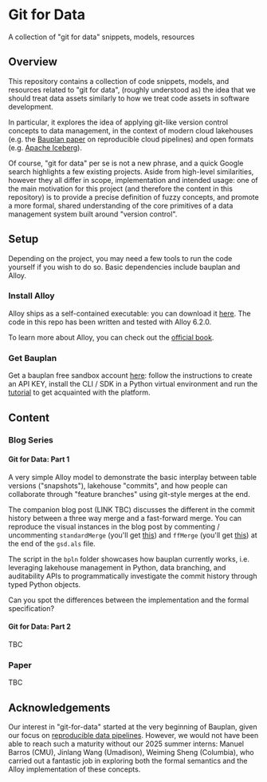 # Git for Data
A collection of "git for data" snippets, models, resources

## Overview
This repository contains a collection of code snippets, models, and resources related to "git for data", (roughly understood as) the idea that we should treat data assets similarly to how we treat code assets in software development.

In particular, it explores the idea of applying git-like version control concepts to data management, in the context of modern cloud lakehouses (e.g. the [Bauplan paper](https://arxiv.org/pdf/2404.13682) on reproducible cloud pipelines) and open formats (e.g. [Apache Iceberg](https://iceberg.apache.org/)).

Of course, "git for data" per se is not a new phrase, and a quick Google search highlights a few existing projects. Aside from high-level similarities, however they all differ in scope, implementation and intended usage: one of the main motivation for this project (and therefore the content in this repository) is to provide a precise definition of fuzzy concepts, and promote a more formal, shared understanding of the core primitives of a data management system built around "version control".

## Setup

Depending on the project, you may need a few tools to run the code yourself if you wish to do so. Basic dependencies include bauplan and Alloy.

### Install Alloy

Alloy ships as a self-contained executable: you can download it [here](https://alloytools.org/download.html). The code in this repo has been written and tested with Alloy 6.2.0.

To learn more about Alloy, you can check out the [official book](https://alloytools.org/book.html).

### Get Bauplan

Get a bauplan free sandbox account [here](https://accounts.bauplanlabs.com/sign-up): follow the instructions to create an API KEY, install the CLI / SDK in a Python virtual environment and run the [tutorial](https://docs.bauplanlabs.com/en/latest/) to get acquainted with the platform.

## Content

### Blog Series

#### Git for Data: Part 1

A very simple Alloy model to demonstrate the basic interplay between table versions ("snapshots"), lakehouse "commits", and how people can collaborate through "feature branches" using git-style merges at the end.

The companion blog post (LINK TBC) discusses the different in the commit history between a three way merge and a fast-forward merge. You can reproduce the visual instances in the blog post by commenting / uncommenting `standardMerge` (you'll get [this](/src/blog_series/part1/images/3way.png)) and `ffMerge` (you'll get [this](/src/blog_series/part1/images/ff.png)) at the end of the `gsd.als` file.

The script in the `bpln` folder showcases how bauplan currently works, i.e. leveraging lakehouse management in Python, data branching, and auditability APIs to programmatically investigate the commit history through typed Python objects.

Can you spot the differences between the implementation and the formal specification?

#### Git for Data: Part 2

TBC

### Paper

TBC

## Acknowledgements

Our interest in "git-for-data" started at the very beginning of Bauplan, given our focus on [reproducible data pipelines](https://arxiv.org/pdf/2404.13682). However, we would not have been able to reach such a maturity without our 2025 summer interns: Manuel Barros (CMU), Jinlang Wang (Umadison), Weiming Sheng (Columbia), who carried out a fantastic job in exploring both the formal semantics and the Alloy implementation of these concepts.